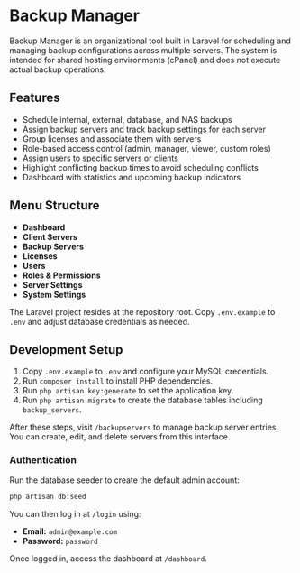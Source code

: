 # Backup Manager

Backup Manager is an organizational tool built in Laravel for scheduling and managing backup configurations across multiple servers. The system is intended for shared hosting environments (cPanel) and does not execute actual backup operations.

## Features

- Schedule internal, external, database, and NAS backups
- Assign backup servers and track backup settings for each server
- Group licenses and associate them with servers
- Role-based access control (admin, manager, viewer, custom roles)
- Assign users to specific servers or clients
- Highlight conflicting backup times to avoid scheduling conflicts
- Dashboard with statistics and upcoming backup indicators

## Menu Structure

- **Dashboard**
- **Client Servers**
- **Backup Servers**
- **Licenses**
- **Users**
- **Roles & Permissions**
- **Server Settings**
- **System Settings**

The Laravel project resides at the repository root.
Copy `.env.example` to `.env` and adjust database credentials as needed.

## Development Setup

1. Copy `.env.example` to `.env` and configure your MySQL credentials.
2. Run `composer install` to install PHP dependencies.
3. Run `php artisan key:generate` to set the application key.
4. Run `php artisan migrate` to create the database tables including `backup_servers`.

After these steps, visit `/backupservers` to manage backup server entries. You
can create, edit, and delete servers from this interface.

### Authentication

Run the database seeder to create the default admin account:

```bash
php artisan db:seed
```

You can then log in at `/login` using:

- **Email:** `admin@example.com`
- **Password:** `password`

Once logged in, access the dashboard at `/dashboard`.
